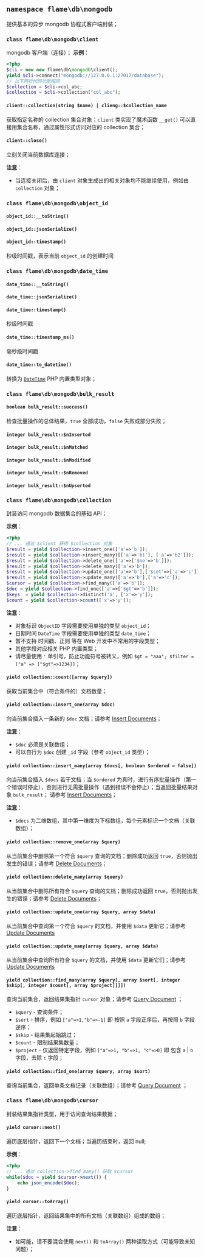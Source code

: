 ## `namespace flame\db\mongodb`
提供基本的异步 mongodb 协程式客户端封装；

### `class flame\db\mongodb\client`
mongodb 客户端（连接）；
**示例**：
``` PHP
<?php
$cli = new new flame\db\mongodb\client();
yield $cli->connect("mongodb://127.0.0.1:27017/database");
// 以下两行代码功能相同
$collection = $cli->col_abc;
$collection = $cli->collection("col_abc");
```

#### `client::collection(string $name) | clieng::$collection_name`
获取指定名称的 collection 集合对象；`client` 类实现了魔术函数 `__get()` 可以直接用集合名称，通过属性形式访问对应的 collection 集合；

#### `client::close()`
立刻关闭当前数据库连接；

**注意**：
* 当连接关闭后，由 `client` 对象生成出的相关对象均不能继续使用，例如由 `collection` 对象；

### `class flame\db\mongodb\object_id`
#### `object_id::__toString()`
#### `object_id::jsonSerialize()`
#### `object_id::timestamp()`
秒级时间戳，表示当前 `object_id` 的创建时间

### `class flame\db\mongodb\date_time`
#### `date_time::__toString()`
#### `date_time::jsonSerialize()`
#### `date_time::timestamp()`
秒级时间戳
#### `date_time::timestamp_ms()`
毫秒级时间戳
#### `date_time::to_datetime()`
转换为 [`DateTime`](http://php.net/manual/en/class.datetime.php) PHP 内置类型对象；

### `class flame\db\mongodb\bulk_result`
#### `boolean bulk_result::success()`
检查批量操作的总体结果，`true` 全部成功，`false` 失败或部分失败；

#### `integer bulk_result::$nInserted`
#### `integer bulk_result::$nMatched`
#### `integer bulk_result::$nModified`
#### `integer bulk_result::$nRemoved`
#### `integer bulk_result::$nUpserted`

### `class flame\db\mongodb\collection`
封装访问 mongodb 数据集合的基础 API；

**示例**：
``` PHP
<?php
// ... 通过 $client 获得 $collection 对象
$result = yield $collection->insert_one(['a'=>'b']);
$result = yield $collection->insert_many([['a'=>'b1'], ['a'=>'b2']]);
$result = yield $collection->delete_one(['a'=>['$ne'=>'b']]);
$result = yield $collection->delete_many(['a'=>'b']);
$result = yield $collection->update_one(['a'=>'b'],['$set'=>['a'=>'c']]);
$result = yield $collection->update_many(['a'=>'b'],['a'=>'c']);
$cursor = yield $collection->find_many(['a'=>'b']);
$doc = yield $collection->find_one(['a'=>['$gt'=>'b']]);
$keys  = yield $collection->distinct('a', ['x'=>'y']);
$count = yield $collection->count(['x'=>'y']);
```

**注意**：
* 对象标识 `ObjectID` 字段需要使用单独的类型 `object_id`；
* 日期时间 `DateTime` 字段需要使用单独的类型 `date_time`；
* 暂不支持 时间戳、正则 等在 Web 开发中不常用的字段类型；
* 其他字段对应相关 PHP 内置类型；
* 请尽量使用 `'` 单引号，防止功能符号被转义，例如 `$gt = "aaa"; $filter = ["a" => ["$gt"=>1234]]`；

#### `yield collection::count([array $query])`
获取当前集合中（符合条件的）文档数量；

#### `yield collection::insert_one(array $doc)`
向当前集合插入一条新的 `$doc` 文档；请参考 [Insert Documents](https://docs.mongodb.com/manual/tutorial/insert-documents/)；

**注意**：
* `$doc` 必须是关联数组；
* 可以自行为 `$doc` 创建 `_id` 字段（参考 `object_id` 类型）；

#### `yield collection::insert_many(array $docs[, boolean $ordered = false])`
向当前集合插入 `$docs` 若干文档；当 `$ordered` 为真时，进行有序批量操作（第一个错误时停止），否则进行无需批量操作（遇到错误不会停止）；当返回批量结果对象 `bulk_result`；
请参考 [Insert Documents](https://docs.mongodb.com/manual/tutorial/insert-documents/)；

**注意**：
* `$docs` 为二维数组，其中第一维度为下标数组，每个元素标识一个文档（关联数组）；

#### `yield collection::remove_one(array $query)`
从当前集合中删除第一个符合 `$query` 查询的文档；删除成功返回 `true`，否则抛出发生的错误；请参考 [Delete Documents](https://docs.mongodb.com/manual/tutorial/remove-documents/)；

#### `yield collection::delete_many(array $query)`
从当前集合中删除所有符合 `$query` 查询的文档；删除成功返回 `true`，否则抛出发生的错误；请参考 [Delete Documents](https://docs.mongodb.com/manual/tutorial/remove-documents/)；

#### `yield collection::update_one(array $query, array $data)`
从当前集合中查询第一个符合 `$query` 的文档，并使用 `$data` 更新它；请参考 [Update Documents](https://docs.mongodb.com/manual/tutorial/update-documents/)

#### `yield collection::update_many(array $query, array $data)`
从当前集合中查询所有符合 `$query` 的文档，并使用 `$data` 更新它们；请参考 [Update Documents](https://docs.mongodb.com/manual/tutorial/update-documents/)

#### `yield collection::find_many(array $query[, array $sort[, integer $skip[, integer $count[, array $project]]]])`
查询当前集合，返回结果集指针 `cursor` 对象；请参考 [Query Document](https://docs.mongodb.com/manual/tutorial/query-documents/) ；

* `$query`  - 查询条件；
* `$sort`   - 排序，例如 `["a"=>1,"b"=>-1]` 即 按照 `a` 字段正序后，再按照 `b` 字段逆序；
* `$skip`   - 结果集起始跳过；
* `$count`  - 限制结果集数量；
* `$project` - 仅返回特定字段，例如 `["a"=>1, "b"=>1, "c"=>0]`  即 包含 `a` | `b` 字段，去除 `c` 字段；

#### `yield collection::find_one(array $query, array $sort)`
查询当前集合，返回单条文档记录（关联数组）；请参考 [Query Document](https://docs.mongodb.com/manual/tutorial/query-documents/) ；

### `class flame\db\mongodb\cursor`
封装结果集指针类型，用于访问查询结果数据；

#### `yield cursor::next()`
遍历底层指针，返回下一个文档；当遍历结束时，返回 null;

**示例**：
``` PHP
<?php
// ... 通过 collection->find_many() 获取 $cursor
while($doc = yield $cursor->next()) {
	echo json_encode($doc);
}
```

#### `yield cursor::toArray()`
遍历底层指针，返回结果集中的所有文档（关联数组）组成的数组；

**注意**：
* 如可能，请不要混合使用 `next()` 和 `toArray()` 两种读取方式（可能导致未知问题）；
